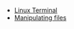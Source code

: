 - [Linux Terminal](#Linux-Lab-01-Getting-started-with-the-Linux-terminal)
- [Manipulating files](Linux-2-Manipulating-files/directories)